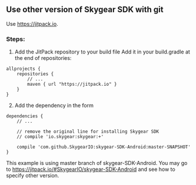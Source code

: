 ## Use other version of Skygear SDK with git

Use https://jitpack.io.

### Steps:

1. Add the JitPack repository to your build file Add it in your build.gradle at the end of repositories:

```
allprojects {
    repositories {
        // ...
        maven { url "https://jitpack.io" }
    }
}
```

2. Add the dependency in the form

```
dependencies {
    // ...

    // remove the original line for installing Skygear SDK
    // compile 'io.skygear:skygear:+'

    compile 'com.github.SkygearIO:skygear-SDK-Android:master-SNAPSHOT'
}
```

This example is using master branch of skygear-SDK-Android. You may go to https://jitpack.io/#SkygearIO/skygear-SDK-Android and see how to specify other version.
